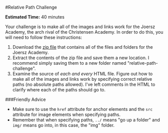 #Relative Path Challenge

**Estimated Time:** 40 minutes

Your challenge is to make all of the images and links work for the Joersz Academy, the arch rival of the Christensen Academy. In order to do this, you will need to follow these instructions:

1. Download the [zip file](http://christensenacademy.org/modules/html-basics/challenges/relative-path-challenge.zip) that contains all of the files and folders for the Joersz Academy.
2. Extract the contents of the zip file and save them a new location. I recommend simply saving them to a new folder named "relative-path-challenge".
3. Examine the source of *each and every* HTML file. Figure out how to make all of the images and links work by specifying correct relative paths (no absolute paths allowed). I've left comments in the HTML to clarify where each of the paths should go to.

###Friendly Advice

* Make sure to use the `href` attribute for anchor elements and the `src` attribute for image elements when specifying paths.
* Remember that when specifying paths, `../` means "go up a folder" and `img/` means go into, in this case, the "img" folder.
